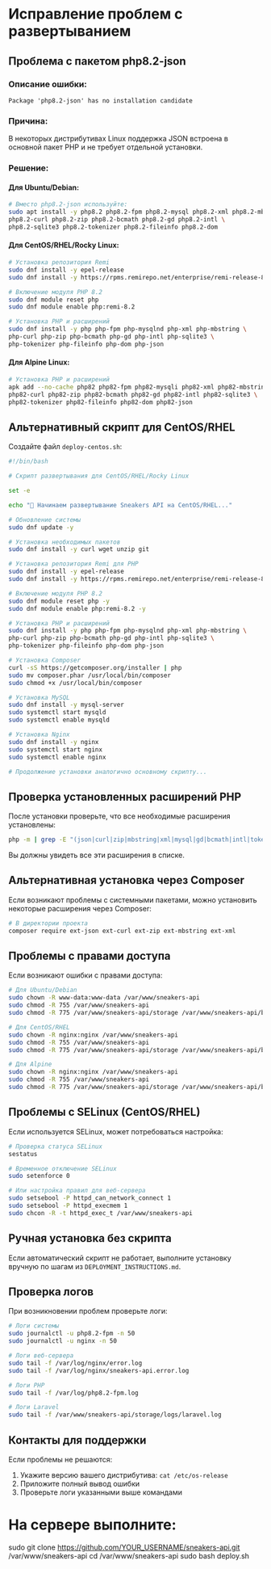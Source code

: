 # Исправление проблем с развертыванием

## Проблема с пакетом php8.2-json

### Описание ошибки:
```
Package 'php8.2-json' has no installation candidate
```

### Причина:
В некоторых дистрибутивах Linux поддержка JSON встроена в основной пакет PHP и не требует отдельной установки.

### Решение:

#### Для Ubuntu/Debian:
```bash
# Вместо php8.2-json используйте:
sudo apt install -y php8.2 php8.2-fpm php8.2-mysql php8.2-xml php8.2-mbstring \
php8.2-curl php8.2-zip php8.2-bcmath php8.2-gd php8.2-intl \
php8.2-sqlite3 php8.2-tokenizer php8.2-fileinfo php8.2-dom
```

#### Для CentOS/RHEL/Rocky Linux:
```bash
# Установка репозитория Remi
sudo dnf install -y epel-release
sudo dnf install -y https://rpms.remirepo.net/enterprise/remi-release-8.rpm

# Включение модуля PHP 8.2
sudo dnf module reset php
sudo dnf module enable php:remi-8.2

# Установка PHP и расширений
sudo dnf install -y php php-fpm php-mysqlnd php-xml php-mbstring \
php-curl php-zip php-bcmath php-gd php-intl php-sqlite3 \
php-tokenizer php-fileinfo php-dom php-json
```

#### Для Alpine Linux:
```bash
# Установка PHP и расширений
apk add --no-cache php82 php82-fpm php82-mysqli php82-xml php82-mbstring \
php82-curl php82-zip php82-bcmath php82-gd php82-intl php82-sqlite3 \
php82-tokenizer php82-fileinfo php82-dom php82-json
```

## Альтернативный скрипт для CentOS/RHEL

Создайте файл `deploy-centos.sh`:

```bash
#!/bin/bash

# Скрипт развертывания для CentOS/RHEL/Rocky Linux

set -e

echo "🚀 Начинаем развертывание Sneakers API на CentOS/RHEL..."

# Обновление системы
sudo dnf update -y

# Установка необходимых пакетов
sudo dnf install -y curl wget unzip git

# Установка репозитория Remi для PHP
sudo dnf install -y epel-release
sudo dnf install -y https://rpms.remirepo.net/enterprise/remi-release-8.rpm

# Включение модуля PHP 8.2
sudo dnf module reset php -y
sudo dnf module enable php:remi-8.2 -y

# Установка PHP и расширений
sudo dnf install -y php php-fpm php-mysqlnd php-xml php-mbstring \
php-curl php-zip php-bcmath php-gd php-intl php-sqlite3 \
php-tokenizer php-fileinfo php-dom php-json

# Установка Composer
curl -sS https://getcomposer.org/installer | php
sudo mv composer.phar /usr/local/bin/composer
sudo chmod +x /usr/local/bin/composer

# Установка MySQL
sudo dnf install -y mysql-server
sudo systemctl start mysqld
sudo systemctl enable mysqld

# Установка Nginx
sudo dnf install -y nginx
sudo systemctl start nginx
sudo systemctl enable nginx

# Продолжение установки аналогично основному скрипту...
```

## Проверка установленных расширений PHP

После установки проверьте, что все необходимые расширения установлены:

```bash
php -m | grep -E "(json|curl|zip|mbstring|xml|mysql|gd|bcmath|intl|tokenizer|fileinfo|dom)"
```

Вы должны увидеть все эти расширения в списке.

## Альтернативная установка через Composer

Если возникают проблемы с системными пакетами, можно установить некоторые расширения через Composer:

```bash
# В директории проекта
composer require ext-json ext-curl ext-zip ext-mbstring ext-xml
```

## Проблемы с правами доступа

Если возникают ошибки с правами доступа:

```bash
# Для Ubuntu/Debian
sudo chown -R www-data:www-data /var/www/sneakers-api
sudo chmod -R 755 /var/www/sneakers-api
sudo chmod -R 775 /var/www/sneakers-api/storage /var/www/sneakers-api/bootstrap/cache

# Для CentOS/RHEL
sudo chown -R nginx:nginx /var/www/sneakers-api
sudo chmod -R 755 /var/www/sneakers-api
sudo chmod -R 775 /var/www/sneakers-api/storage /var/www/sneakers-api/bootstrap/cache

# Для Alpine
sudo chown -R nginx:nginx /var/www/sneakers-api
sudo chmod -R 755 /var/www/sneakers-api
sudo chmod -R 775 /var/www/sneakers-api/storage /var/www/sneakers-api/bootstrap/cache
```

## Проблемы с SELinux (CentOS/RHEL)

Если используется SELinux, может потребоваться настройка:

```bash
# Проверка статуса SELinux
sestatus

# Временное отключение SELinux
sudo setenforce 0

# Или настройка правил для веб-сервера
sudo setsebool -P httpd_can_network_connect 1
sudo setsebool -P httpd_execmem 1
sudo chcon -R -t httpd_exec_t /var/www/sneakers-api
```

## Ручная установка без скрипта

Если автоматический скрипт не работает, выполните установку вручную по шагам из `DEPLOYMENT_INSTRUCTIONS.md`.

## Проверка логов

При возникновении проблем проверьте логи:

```bash
# Логи системы
sudo journalctl -u php8.2-fpm -n 50
sudo journalctl -u nginx -n 50

# Логи веб-сервера
sudo tail -f /var/log/nginx/error.log
sudo tail -f /var/log/nginx/sneakers-api.error.log

# Логи PHP
sudo tail -f /var/log/php8.2-fpm.log

# Логи Laravel
sudo tail -f /var/www/sneakers-api/storage/logs/laravel.log
```

## Контакты для поддержки

Если проблемы не решаются:
1. Укажите версию вашего дистрибутива: `cat /etc/os-release`
2. Приложите полный вывод ошибки
3. Проверьте логи указанными выше командами 

# На сервере выполните:
sudo git clone https://github.com/YOUR_USERNAME/sneakers-api.git /var/www/sneakers-api
cd /var/www/sneakers-api
sudo bash deploy.sh 